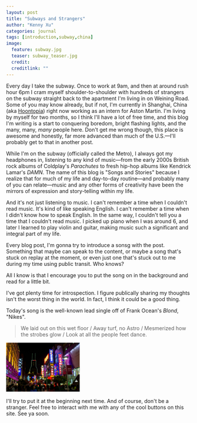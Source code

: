 ```yaml
---
layout: post
title: "Subways and Strangers"
author: "Kenny Xu"
categories: journal
tags: [introduction,subway,china]
image:
  feature: subway.jpg
  teaser: subway_teaser.jpg
  credit: 
  creditlink: ""
---
```


Every day I take the subway. Once to work at 9am, and then at around rush hour 6pm I cram myself shoulder-to-shoulder with hundreds of strangers on the subway straight back to the apartment I'm living in on Weining Road. Some of you may know already, but if not, I'm currently in Shanghai, China (aka [Hoontopia](http://www.barstoolsports.com/barstoolu/if-you-dont-smoke-cigarettes-in-china-you-might-as-well-be-wearing-a-sign-that-says-im-a-virgin/)) right now working as an intern for Aston Martin. I'm living by myself for two months, so I think I'll have a lot of free time, and this blog I'm writing is a start to conquering boredom, bright flashing lights, and the many, many, _many_ people here. Don't get me wrong though, this place is awesome and honestly, far more advanced than much of the U.S.—I'll probably get to that in another post.

While I'm on the subway (officially called the Metro), I always got my headphones in, listening to any kind of music—from the early 2000s British rock albums of Coldplay's _Parachutes_ to fresh hip-hop albums like Kendrick Lamar's _DAMN_. The name of this blog is "Songs and Stories" because I realize that for much of my life and day-to-day routine—and probably many of you can relate—music and any other forms of creativity have been the mirrors of expression and story-telling within my life. 

And it's not just listening to music. I can't remember a time when I couldn't read music. It's kind of like speaking English. I can't remember a time when I didn't know how to speak English. In the same way, I couldn't tell you a time that I couldn't read music. I picked up piano when I was around 6, and later I learned to play violin and guitar, making music such a significant and integral part of my life. 

Every blog post, I'm gonna try to introduce a sonsg with the post. Something that maybe can speak to the content, or maybe a song that's stuck on replay at the moment, or even just one that's stuck out to me during my time using public transit. Who knows? 

All I know is that I encourage you to put the song on in the background and read for a little bit.

I've got plenty time for introspection. I figure publically sharing my thoughts isn't the worst thing in the world. In fact, I think it could be a good thing.

Today's song is the well-known lead single off of Frank Ocean's _Blond_, "Nikes".

>We laid out on this wet floor / Away turf, no Astro / Mesmerized how the strobes glow / Look at all the people feet dance.

<img src="./images/shanghainight.jpg" alt="shanghai" style="width: 200px;"/>

I'll try to put it at the beginning next time. And of course, don't be a stranger. Feel free to interact with me with any of the cool buttons on this site. See ya soon.
